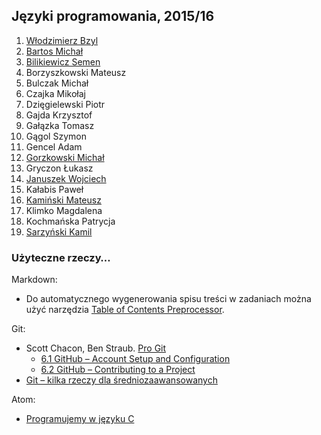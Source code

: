 ## Języki programowania, 2015/16

1. [Włodzimierz Bzyl](https://github.com/egzamin/jp)
1. [Bartos Michał](https://github.com/toyorg/jp)
1. [Bilikiewicz Semen](https://github.com/sbilikiewicz/cw)
1. Borzyszkowski Mateusz
1. Bulczak Michał
1. Czajka Mikołaj
1. Dzięgielewski Piotr
1. Gajda Krzysztof
1. Gałązka Tomasz
1. Gągol Szymon
1. Gencel Adam
1. [Gorzkowski Michał](https://github.com/mgorzkowski)
1. Gryczon Łukasz
1. [Januszek Wojciech](https://github.com/wojsamjan/xxx)
1. Kałabis Paweł
1. [Kamiński Mateusz](https://github.com/mattiasquat/jp)
1. Klimko Magdalena
1. Kochmańska Patrycja
1. [Sarzyński Kamil](https://github.com/223491/xxx)


### Użyteczne rzeczy…

Markdown:

* Do automatycznego wygenerowania spisu treści w zadaniach można użyć narzędzia
[Table of Contents Preprocessor](https://github.com/aslushnikov/table-of-contents-preprocessor).

Git:

* Scott Chacon, Ben Straub. [Pro Git](https://git-scm.com/book/en/v2)
  - [6.1 GitHub – Account Setup and Configuration](https://git-scm.com/book/en/v2/GitHub-Account-Setup-and-Configuration)
  - [6.2 GitHub – Contributing to a Project](https://git-scm.com/book/en/v2/GitHub-Contributing-to-a-Project)
* [Git – kilka rzeczy dla średniozaawansowanych](Git_intermediate.md)

Atom:

* [Programujemy w języku C](c-atom.md)
